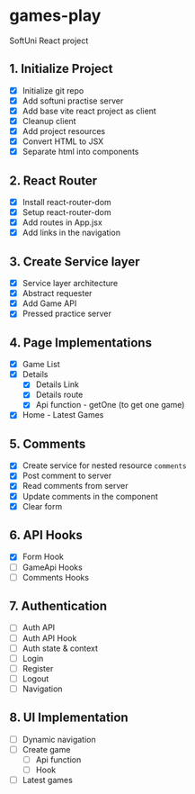 # games-play

SoftUni React project

## 1. Initialize Project

- [x] Initialize git repo
- [x] Add softuni practise server
- [x] Add base vite react project as client
- [x] Cleanup client
- [x] Add project resources
- [x] Convert HTML to JSX
- [x] Separate html into components

## 2. React Router

- [x] Install react-router-dom
- [x] Setup react-router-dom
- [x] Add routes in App.jsx
- [x] Add links in the navigation

## 3. Create Service layer
- [x] Service layer architecture
- [x] Abstract requester
- [x] Add Game API
- [x] Pressed practice server

## 4. Page Implementations
- [x] Game List
- [x] Details
  - [x] Details Link
  - [x] Details route 
  - [x] Api function - getOne (to get one game)
- [x] Home - Latest Games
## 5. Comments
- [x] Create service for nested resource `comments`
- [x] Post comment to server
- [x] Read comments from server
- [x] Update comments in the component
- [x] Clear form
## 6. API Hooks
- [x] Form Hook
- [ ] GameApi Hooks
- [ ] Comments Hooks
## 7. Authentication
- [ ] Auth API
- [ ] Auth API Hook
- [ ] Auth state & context
- [ ] Login
- [ ] Register
- [ ] Logout
- [ ] Navigation
## 8. UI Implementation
- [ ] Dynamic navigation
- [ ] Create game
  - [ ] Api function
  - [ ] Hook
- [ ] Latest games 